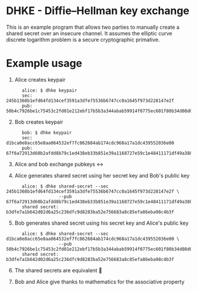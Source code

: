 # DHKE - Diffie–Hellman key exchange

This is an example program that allows two parties to manually create a shared secret over
an insecure channel.  It assumes the elliptic curve discrete logarithm problem is a secure
cryptographic primative.

# Example usage

  1) Alice creates keypair
```console
      alice: $ dhke keypair
      sec: 245b1368b1efd64fd134cef3591a3dfe75536b6747cc0a1645f973d228147e2f
      pub: 50b4c7926be1c75453c2fd01e212ebf17b5b3a344abab59914f0775ec601f80b34d08d057dbf18185744f316ee08a1ba32fc693f5d8ce6f3082a6c7bb02e4d36
```

  2) Bob creates keypair
```console
      bob: $ dhke keypair
      sec: d1bca0e8acc65e8aa064532ef7fc862684ab174cdc968a17a1dc439552036e00
      pub: 67f6a72913d60b2afdd8b79c1ed438eb33b851e39a1168727e59c1e48411171df49a388e61c1545161c7aecc0a41febd73d610b6dc7a2f760245afa2e04ea036
```

  3) Alice and bob exchange pubkeys <->

  4) Alice generates shared secret using her secret key and Bob's public key
```console
      alice: $ dhke shared-secret --sec 245b1368b1efd64fd134cef3591a3dfe75536b6747cc0a1645f973d228147e2f \
                    --pub 67f6a72913d60b2afdd8b79c1ed438eb33b851e39a1168727e59c1e48411171df49a388e61c1545161c7aecc0a41febd73d610b6dc7a2f760245afa2e04ea036
      shared secret: b3dfe7a1b642d02d6a25c236dfc9d8283ba52e756683a8c85efa86eba98c4b3f
```

  5) Bob generates shared secret using his secret key and Alice's public key
```console
      alice: $ dhke shared-secret --sec d1bca0e8acc65e8aa064532ef7fc862684ab174cdc968a17a1dc439552036e00 \
                    --pub 50b4c7926be1c75453c2fd01e212ebf17b5b3a344abab59914f0775ec601f80b34d08d057dbf18185744f316ee08a1ba32fc693f5d8ce6f3082a6c7bb02e4d36
      shared secret: b3dfe7a1b642d02d6a25c236dfc9d8283ba52e756683a8c85efa86eba98c4b3f
```

  6) The shared secrets are equivalent 🎉

  7) Bob and Alice give thanks to mathematics for the associative property